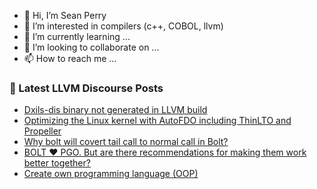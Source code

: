 - 👋 Hi, I’m Sean Perry
- 👀 I’m interested in compilers (c++, COBOL, llvm)
- 🌱 I’m currently learning ...
- 💞️ I’m looking to collaborate on ...
- 📫 How to reach me ...

<!---
s66perry/s66perry is a ✨ special ✨ repository because its `README.md` (this file) appears on your GitHub profile.
You can click the Preview link to take a look at your changes.
--->
### 📕 Latest LLVM Discourse Posts

<!-- DISCOURSE-LLVM:START -->
- [Dxils-dis binary not generated in LLVM build](https://discourse.llvm.org/t/dxils-dis-binary-not-generated-in-llvm-build/81236#post_1)
- [Optimizing the Linux kernel with AutoFDO including ThinLTO and Propeller](https://discourse.llvm.org/t/optimizing-the-linux-kernel-with-autofdo-including-thinlto-and-propeller/79108#post_11)
- [Why bolt will covert tail call to normal call in Bolt?](https://discourse.llvm.org/t/why-bolt-will-covert-tail-call-to-normal-call-in-bolt/80233#post_2)
- [BOLT ❤ PGO. But are there recommendations for making them work better together?](https://discourse.llvm.org/t/bolt-pgo-but-are-there-recommendations-for-making-them-work-better-together/80120#post_2)
- [Create own programming language &lpar;OOP&rpar;](https://discourse.llvm.org/t/create-own-programming-language-oop/81235#post_1)
<!-- DISCOURSE-LLVM:END -->
